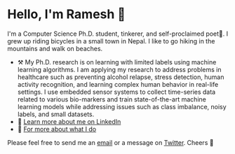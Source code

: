 # Hello, I'm Ramesh :wave:

I'm a Computer Science Ph.D. student, tinkerer, and self-proclaimed poet🤞. I grew up riding bicycles in a small town in Nepal. I like to go hiking in the mountains and walk on beaches. 

- ⚒️ My Ph.D. research is on learning with limited labels using machine learning algorithms. I am applying my research to address problems in healthcare such as preventing alcohol relapse, stress detection, human activity recognition, and learning complex human behavior in real-life settings. I use embedded sensor systems to collect time-series data related to various bio-markers and train state-of-the-art machine learning models while addressing issues such as class imbalance, noisy labels, and small datasets.
- 🌿 [Learn more about me on LinkedIn](https://www.linkedin.com/in/rameshkrsah/)
- 📔 [For more about what I do](https://rameshkrsah.github.io/)

Please feel free to send me an [email](mailto:ramesh.sah@wsu.edu) or a message on [Twitter](https://twitter.com/rameshkrshah). Cheers 🤗
